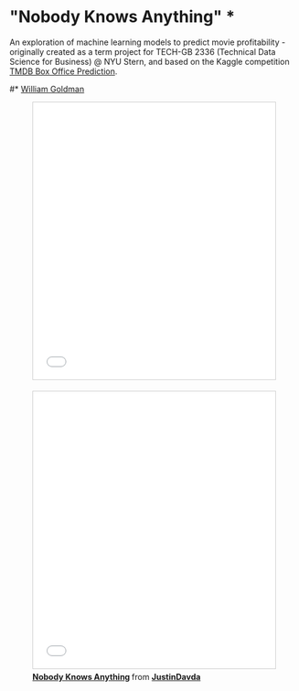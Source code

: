 # "Nobody Knows Anything" *

An exploration of machine learning models to predict movie profitability - originally created as a term project for TECH-GB 2336 (Technical Data Science for Business) @ NYU Stern, and based on the Kaggle competition [TMDB Box Office Prediction](https://www.kaggle.com/c/tmdb-box-office-prediction).

#* [William Goldman](https://variety.com/2018/film/opinion/william-goldman-dies-appreciation-1203030781/)


<figure>
<iframe src="//www.slideshare.net/slideshow/embed_code/key/EixD8OUMBX65Jy" width="595" height="485" frameborder="0" marginwidth="0" marginheight="0" scrolling="no" style="border:1px solid #CCC; border-width:1px; margin-bottom:5px; max-width: 100%;" allowfullscreen> </iframe>
</figure>

<figure>
<iframe src="//www.slideshare.net/slideshow/embed_code/key/cShc5ppBexucpg" width="595" height="485" frameborder="0" marginwidth="0" marginheight="0" scrolling="no" style="border:1px solid #CCC; border-width:1px; margin-bottom:5px; max-width: 100%;" allowfullscreen> </iframe> <div style="margin-bottom:5px"> <strong> <a href="//www.slideshare.net/JustinDavda/nobody-knows-anything-250082090" title="Nobody Knows Anything" target="_blank">Nobody Knows Anything</a> </strong> from <strong><a href="https://www.slideshare.net/JustinDavda" target="_blank">JustinDavda</a></strong> </div>
</figure>
